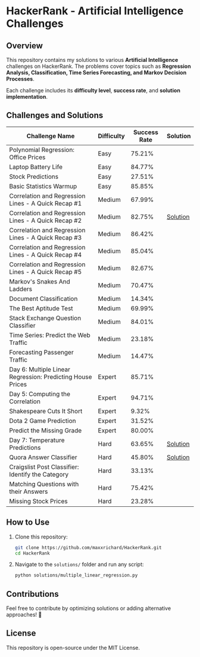# HackerRank - Artificial Intelligence Challenges

## Overview
This repository contains my solutions to various **Artificial Intelligence** challenges on HackerRank. The problems cover topics such as **Regression Analysis, Classification, Time Series Forecasting, and Markov Decision Processes**.

Each challenge includes its **difficulty level**, **success rate**, and **solution implementation**.

## Challenges and Solutions

| Challenge Name | Difficulty | Success Rate | Solution |
|---------------|------------|--------------|----------|
| Polynomial Regression: Office Prices | Easy | 75.21% |  |
| Laptop Battery Life | Easy | 84.77% |  |
| Stock Predictions | Easy | 27.51% |  |
| Basic Statistics Warmup | Easy | 85.85% |  |
| Correlation and Regression Lines - A Quick Recap #1 | Medium | 67.99% |  |
| Correlation and Regression Lines - A Quick Recap #2 | Medium | 82.75% | [Solution](solutions/correlation_2.py) |
| Correlation and Regression Lines - A Quick Recap #3 | Medium | 86.42% |  |
| Correlation and Regression Lines - A Quick Recap #4 | Medium | 85.04% |  |
| Correlation and Regression Lines - A Quick Recap #5 | Medium | 82.67% |  |
| Markov's Snakes And Ladders | Medium | 70.47% |  |
| Document Classification | Medium | 14.34% |  |
| The Best Aptitude Test | Medium | 69.99% |  |
| Stack Exchange Question Classifier | Medium | 84.01% |  |
| Time Series: Predict the Web Traffic | Medium | 23.18% |  |
| Forecasting Passenger Traffic | Medium | 14.47% |  |
| Day 6: Multiple Linear Regression: Predicting House Prices | Expert | 85.71% | |
| Day 5: Computing the Correlation | Expert | 94.71% |  |
| Shakespeare Cuts It Short | Expert | 9.32% |  |
| Dota 2 Game Prediction | Expert | 31.52% |  |
| Predict the Missing Grade | Expert | 80.00% |  |
| Day 7: Temperature Predictions | Hard | 63.65% | [Solution](solutions/temperature_prediction.py) |
| Quora Answer Classifier | Hard | 45.80% | [Solution](solutions/quora_classifier.py) |
| Craigslist Post Classifier: Identify the Category | Hard | 33.13% |  |
| Matching Questions with their Answers | Hard | 75.42% |  |
| Missing Stock Prices | Hard | 23.28% |  |

## How to Use
1. Clone this repository:
   ```bash
   git clone https://github.com/maxxrichard/HackerRank.git
   cd HackerRank
   ```
2. Navigate to the `solutions/` folder and run any script:
   ```bash
   python solutions/multiple_linear_regression.py
   ```

## Contributions
Feel free to contribute by optimizing solutions or adding alternative approaches! 🚀

## License
This repository is open-source under the MIT License.
